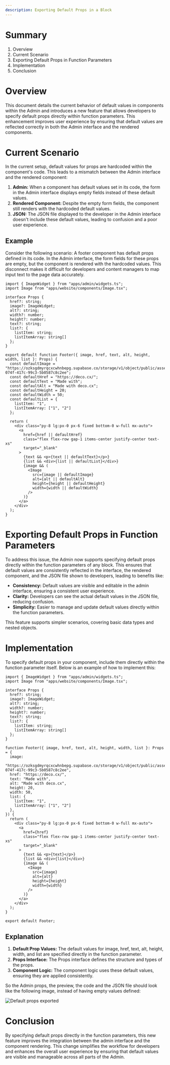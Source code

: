 ```yaml
---
description: Exporting Default Props in a Block
---
```


# Summary

1. Overview
2. Current Scenario
3. Exporting Default Props in Function Parameters
4. Implementation
5. Conclusion

# Overview

This document details the current behavior of default values in components within the Admin and introduces a new feature that allows developers to specify default props directly within function parameters. This enhancement improves user experience by ensuring that default values are reflected correctly in both the Admin interface and the rendered components.

# Current Scenario

In the current setup, default values for props are hardcoded within the component's code. This leads to a mismatch between the Admin interface and the rendered component:

1. **Admin:** When a component has default values set in its code, the form in the Admin interface displays empty fields instead of these default values.
2. **Rendered Component:** Despite the empty form fields, the component still renders with the hardcoded default values.
3. **JSON:** The JSON file displayed to the developer in the Admin interface doesn't include these default values, leading to confusion and a poor user experience.

## Example

Consider the following scenario: A footer component has default props defined in its code. In the Admin interface, the form fields for these props are empty, but the component is rendered with the hardcoded values. This disconnect makes it difficult for developers and content managers to map input text to the page data accurately.

```tsx
import { ImageWidget } from "apps/admin/widgets.ts";
import Image from "apps/website/components/Image.tsx";

interface Props {
  href?: string;
  image?: ImageWidget;
  alt?: string;
  width?: number;
  height?: number;
  text?: string;
  list?: {
    listItem: string;
    listItemArray: string[]
  };
}

export default function Footer({ image, href, text, alt, height, width, list }: Props) {
  const defaultImage = "https://ozksgdmyrqcxcwhnbepg.supabase.co/storage/v1/object/public/assets/4959/d7aa9290-074f-417c-99c3-5b0587c8c2ee";
  const defaultHref = "https://deco.cx/";
  const defaultText = "Made with";
  const defaultAlt = "Made with deco.cx";
  const defaultHeight = 20;
  const defaultWidth = 50;
  const defaultList = {
    listItem: "1",
    listItemArray: ["1", "2"]
  };

  return (
    <div class="py-8 lg:px-0 px-6 fixed bottom-0 w-full mx-auto">
      <a
        href={href || defaultHref}
        class="flex flex-row gap-1 items-center justify-center text-xs"
        target="_blank"
      >
        {text && <p>{text || defaultText}</p>}
        {list && <div>{list || defaultList}</div>}
        {image && (
          <Image
            src={image || defaultImage}
            alt={alt || defaultAlt}
            height={height || defaultHeight}
            width={width || defaultWidth}
          />
        )}
      </a>
    </div>
  );
}
```

# Exporting Default Props in Function Parameters

To address this issue, the Admin now supports specifying default props directly within the function parameters of any block. This ensures that default values are consistently reflected in the interface, the rendered component, and the JSON file shown to developers, leading to benefits like:

- **Consistency:** Default values are visible and editable in the admin interface, ensuring a consistent user experience.
- **Clarity:** Developers can see the actual default values in the JSON file, reducing confusion.
- **Simplicity:** Easier to manage and update default values directly within the function parameters.

This feature supports simpler scenarios, covering basic data types and nested objects.

# Implementation
To specify default props in your component, include them directly within the function parameter itself. Below is an example of how to implement this:

```tsx
import { ImageWidget } from "apps/admin/widgets.ts";
import Image from "apps/website/components/Image.tsx";

interface Props {
  href?: string;
  image?: ImageWidget;
  alt?: string;
  width?: number;
  height?: number;
  text?: string;
  list?: {
    listItem: string;
    listItemArray: string[]
  };
}

function Footer({ image, href, text, alt, height, width, list }: Props = {
  image:
    "https://ozksgdmyrqcxcwhnbepg.supabase.co/storage/v1/object/public/assets/4959/d7aa9290-074f-417c-99c3-5b0587c8c2ee",
  href: "https://deco.cx/",
  text: "Made with",
  alt: "Made with deco.cx",
  height: 20,
  width: 50,
  list: {
    listItem: "1",
    listItemArray: ["1", "2"]
  },
}) {
  return (
    <div class="py-8 lg:px-0 px-6 fixed bottom-0 w-full mx-auto">
      <a
        href={href}
        class="flex flex-row gap-1 items-center justify-center text-xs"
        target="_blank"
      >
        {text && <p>{text}</p>}
        {list && <div>{list}</div>}
        {image && (
          <Image
            src={image}
            alt={alt}
            height={height}
            width={width}
          />
        )}
      </a>
    </div>
  );
}

export default Footer;

```

## Explanation

1. **Default Prop Values:** The default values for image, href, text, alt, height, width, and list are specified directly in the function parameter.
2. **Props Interface:** The Props interface defines the structure and types of the props.
3. **Component Logic:** The component logic uses these default values, ensuring they are applied consistently.

So the Admin props, the preview, the code and the JSON file should look like the following image, instead of having empty values defined:

![Default props exported](https://cdn.discordapp.com/attachments/1080887912943603712/1242515016578502696/image.png?ex=664e1dc8&is=664ccc48&hm=e2226b0359f5b959d676ccbabe9b5663a0ba0a9aad19a949d3633d05ea6489a4&)

# Conclusion

By specifying default props directly in the function parameters, this new feature improves the integration between the admin interface and the component rendering. This change simplifies the workflow for developers and enhances the overall user experience by ensuring that default values are visible and manageable across all parts of the Admin.
